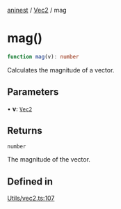 [aninest](../../index.md) / [Vec2](../index.md) / mag

# mag()

```ts
function mag(v): number
```

Calculates the magnitude of a vector.

## Parameters

• **v**: [`Vec2`](../type-aliases/Vec2.md)

## Returns

`number`

The magnitude of the vector.

## Defined in

[Utils/vec2.ts:107](https://github.com/zphrs/aninest/blob/c0759892862ca3c4697d159317f2939666662924/core/src/Utils/vec2.ts#L107)
